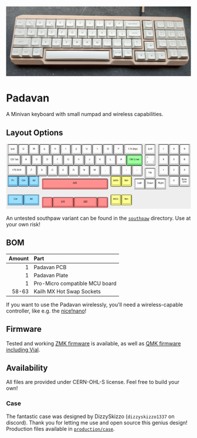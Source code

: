 ![padavan](https://github.com/kilipan/padavan/blob/main/img/padavan_photo.jpg?raw=true)

# Padavan
A Minivan keyboard with small numpad and wireless capabilities.

## Layout Options
![KLE](https://github.com/kilipan/padavan/blob/main/img/padavan_KLE.png?raw=true)

An untested southpaw variant can be found in the [`southpaw`](https://github.com/kilipan/padavan/tree/main/southpaw) directory. Use at your own risk!

## BOM
| Amount | Part |
|-------:|:-----|
|      1 | Padavan PCB |
|      1 | Padavan Plate |
|      1 | Pro-Micro compatible MCU board |
|  58-63 | Kailh MX Hot Swap Sockets |

If you want to use the Padavan wirelessly, you'll need a wireless-capable controller, like e.g. the [nice!nano](https://nicekeyboards.com/nice-nano/)!

## Firmware
Tested and working [ZMK firmware](https://github.com/kilipan/zmk-config-padavan) is available,
as well as [QMK firmware including Vial](https://gitub.com/kilipan/qmk-config-padavan).

## Availability
All files are provided under CERN-OHL-S license. Feel free to build your own!

### Case
The fantastic case was designed by DizzySkizzo (`dizzyskizzo1337` on discord). Thank you for letting me use and open source this genius design!
Production files available in [`production/case`](https://github.com/kilipan/padavan/tree/main/production/case).
